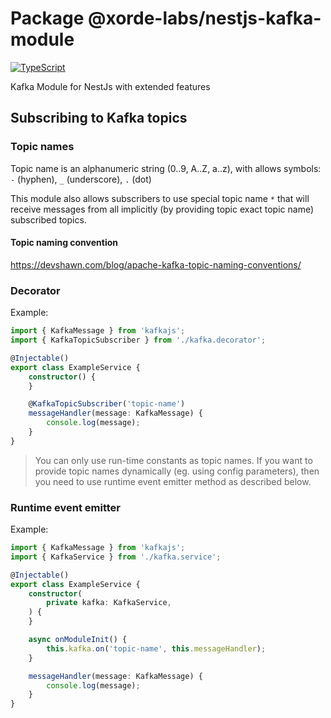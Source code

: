 # Package @xorde-labs/nestjs-kafka-module


[![TypeScript](https://img.shields.io/badge/%3C%2F%3E-TypeScript-%230074c1.svg)](http://www.typescriptlang.org/)

Kafka Module for NestJs with extended features

## Subscribing to Kafka topics

### Topic names

Topic name is an alphanumeric string (0..9, A..Z, a..z), with allows symbols: `-` (hyphen), `_` (underscore), `.` (dot)

This module also allows subscribers to use special topic name `*` that will receive messages from all implicitly (by providing topic exact topic name) subscribed topics.

#### Topic naming convention

https://devshawn.com/blog/apache-kafka-topic-naming-conventions/


### Decorator

Example:

```typescript
import { KafkaMessage } from 'kafkajs';
import { KafkaTopicSubscriber } from './kafka.decorator';

@Injectable()
export class ExampleService {
	constructor() {
	}

	@KafkaTopicSubscriber('topic-name')
	messageHandler(message: KafkaMessage) {
		console.log(message);
	}
}
```

> You can only use run-time constants as topic names. If you want to provide topic names dynamically (eg. using config parameters), then you need to use runtime event emitter method as described below.

### Runtime event emitter

Example:

```typescript
import { KafkaMessage } from 'kafkajs';
import { KafkaService } from './kafka.service';

@Injectable()
export class ExampleService {
	constructor(
		private kafka: KafkaService,
	) {
	}

	async onModuleInit() {
		this.kafka.on('topic-name', this.messageHandler);
	}

	messageHandler(message: KafkaMessage) {
		console.log(message);
	}
}
```

